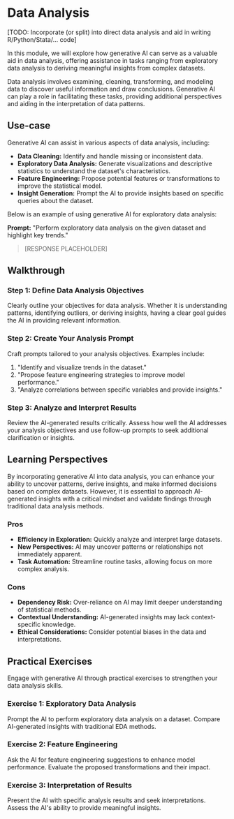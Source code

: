 # Data Analysis

[TODO: Incorporate (or split) into direct data analysis and aid in writing R/Python/Stata/... code]

In this module, we will explore how generative AI can serve as a valuable aid in data analysis, offering assistance in tasks ranging from exploratory data analysis to deriving meaningful insights from complex datasets.

Data analysis involves examining, cleaning, transforming, and modeling data to discover useful information and draw conclusions. Generative AI can play a role in facilitating these tasks, providing additional perspectives and aiding in the interpretation of data patterns.

## Use-case

Generative AI can assist in various aspects of data analysis, including:
- **Data Cleaning:** Identify and handle missing or inconsistent data.
- **Exploratory Data Analysis:** Generate visualizations and descriptive statistics to understand the dataset's characteristics.
- **Feature Engineering:** Propose potential features or transformations to improve the statistical model.
- **Insight Generation:** Prompt the AI to provide insights based on specific queries about the dataset.

Below is an example of using generative AI for exploratory data analysis:

  **Prompt:** "Perform exploratory data analysis on the given dataset and highlight key trends."

> [RESPONSE PLACEHOLDER]

## Walkthrough

### Step 1: Define Data Analysis Objectives

Clearly outline your objectives for data analysis. Whether it is understanding patterns, identifying outliers, or deriving insights, having a clear goal guides the AI in providing relevant information.

### Step 2: Create Your Analysis Prompt

Craft prompts tailored to your analysis objectives. Examples include:
1. "Identify and visualize trends in the dataset."
2. "Propose feature engineering strategies to improve model performance."
3. "Analyze correlations between specific variables and provide insights."

### Step 3: Analyze and Interpret Results

Review the AI-generated results critically. Assess how well the AI addresses your analysis objectives and use follow-up prompts to seek additional clarification or insights.

## Learning Perspectives

By incorporating generative AI into data analysis, you can enhance your ability to uncover patterns, derive insights, and make informed decisions based on complex datasets. However, it is essential to approach AI-generated insights with a critical mindset and validate findings through traditional data analysis methods.


### Pros
- **Efficiency in Exploration:** Quickly analyze and interpret large datasets.
- **New Perspectives:** AI may uncover patterns or relationships not immediately apparent.
- **Task Automation:** Streamline routine tasks, allowing focus on more complex analysis.

### Cons
- **Dependency Risk:** Over-reliance on AI may limit deeper understanding of statistical methods.
- **Contextual Understanding:** AI-generated insights may lack context-specific knowledge.
- **Ethical Considerations:** Consider potential biases in the data and interpretations.

## Practical Exercises

Engage with generative AI through practical exercises to strengthen your data analysis skills.

### Exercise 1: Exploratory Data Analysis
Prompt the AI to perform exploratory data analysis on a dataset. Compare AI-generated insights with traditional EDA methods.

### Exercise 2: Feature Engineering
Ask the AI for feature engineering suggestions to enhance model performance. Evaluate the proposed transformations and their impact.

### Exercise 3: Interpretation of Results
Present the AI with specific analysis results and seek interpretations. Assess the AI's ability to provide meaningful insights.

